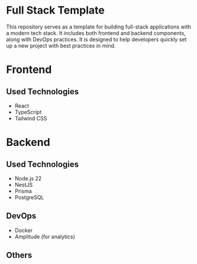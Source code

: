 # Full Stack Template

This repository serves as a template for building full-stack applications with a modern tech stack. It includes both frontend and backend components, along with DevOps practices. It is designed to help developers quickly set up a new project with best practices in mind.

# Frontend

## Used Technologies

- React
- TypeScript
- Tailwind CSS

# Backend

## Used Technologies

- Node.js 22
- NestJS
- Prisma
- PostgreSQL

## DevOps

- Docker
- Amplitude (for analytics)

## Others
